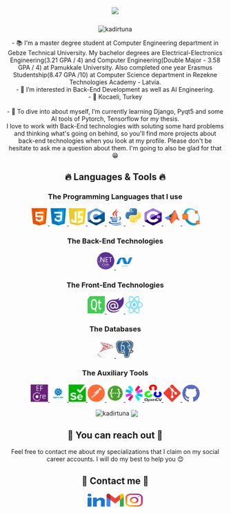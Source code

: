 <h1 align="center">
  <a href="https://git.io/typing-svg">
    <img src="https://readme-typing-svg.herokuapp.com/?lines=Hello,+There!+👋;I'm+Kadir+TUNA+🙋‍♂+;&center=true&size=28&duration=3600&pause=500&color=00f900">
  </a>
</h1>

<p align="center"> <img src="https://komarev.com/ghpvc/?username=kadirtuna&label=Profile%20views&color=00ad0c&style=flat" alt="kadirtuna" />

<p align="center">
  - 📚 I'm a master degree student at Computer Engineering department in Gebze Technical University. My bachelor degrees are Electrical-Electronics Engineering(3.21 GPA / 4) and Computer Engineering(Double Major - 3.58 GPA / 4) at Pamukkale University. Also completed one year Erasmus Studentship(8.47 GPA /10) at Computer Science department in Rezekne Technologies Academy - Latvia.
  <br>
  - 👀 I’m interested in Back-End Development as well as AI Engineering.
  <br>
  - 📍 Kocaeli, Turkey
  <br>
  <br>
  - 🌱 To dive into about myself, I’m currently learning Django, Pyqt5 and some AI tools of Pytorch, Tensorflow for my thesis.
  <br>I love to work with Back-End technologies with soluting some hard problems and thinking what's going on behind, so you'll find more projects about back-end technologies when you look at my profile. Please don't be hesitate to ask me a question about them. I'm going to also be glad for that😁 
</p>

<h2 align="center">🔥 Languages & Tools 🔥</h2>
<h3 align ="center">The Programming Languages that I use</h3>
<p align="center">
<a href="https://www.w3.org/html/" target="_blank" rel="noreferrer"> <img src="images/html.svg" alt="html5" width="40" height="40"/> </a> 
<a href="https://www.w3schools.com/css/" target="_blank" rel="noreferrer"> <img src="images/css.svg" alt="css3" width="40" height="40"/> </a> 
<a href="https://www.javascript.com/" target="_blank" rel="noreferrer"> <img src="images/javascript.svg" alt="javascript" width="40" height="40"/> </a> 
<a href="https://en.wikipedia.org/wiki/C_(programming_language)" target="_blank" rel="noreferrer"> <img src="images/c.svg" alt="c" width="40" height="40"/> </a>
<a href="https://www.java.com/en/" target="_blank" rel="noreferrer"> <img src="images/java.svg" alt="java" width="40" height="40"/> </a>
<a href="https:/python.org" target="_blank" rel="noreferrer"> <img src="images/python.svg" alt="python" width="40" height="40"/> </a> 
<a href="https://learn.microsoft.com/en-us/dotnet/csharp/" target="_blank" rel="noreferrer"> <img src="images/csharp.svg" alt="csharp" width="40" height="40"/> </a> 
<a href="https://www.mathworks.com/products/matlab.html" target="_blank" rel="noreferrer"> <img src="images/matlab.svg" alt="matlab" width="40" height="40"/> </a> 
<a href="https://octave.org/" target="_blank" rel="noreferrer"> <img src="images/octave.svg" alt="octave" width="40" height="40"/> </a> 
</p>

<h3 align ="center">The Back-End Technologies</h3>
<p align="center">
<a href="https://dotnet.microsoft.com/en-us/download" target="_blank" rel="noreferrer"> <img src="images/netcore.svg" alt="netcore" width="40" height="40"/> </a> 
<a href="https://learn.microsoft.com/en-us/aspnet/core/introduction-to-aspnet-core?view=aspnetcore-7.0" target="_blank" rel="noreferrer"> <img src="images/aspnetcore.svg" alt="aspnetcore" width="40" height="40"/> </a> 
</p>

<h3 align ="center">The Front-End Technologies</h3>
<p align="center">
<a href="https://pypi.org/project/PyQt5/" target="_blank" rel="noreferrer"> <img src="images/qt.svg" alt="qt5" width="40" height="40"/> </a> 
<a href="https://dotnet.microsoft.com/en-us/apps/aspnet/web-apps/blazor" target="_blank" rel="noreferrer"> <img src="images/blazor.svg" alt="blazor" width="40" height="40"/> </a> 
<a href="https://react.dev/" target="_blank" rel="noreferrer"> <img src="images/react.svg" alt="blazor" width="40" height="40"/> </a> 
</p>

<h3 align ="center">The Databases</h3>
<p align="center">
<a href="https://www.microsoft.com/en-us/sql-server/sql-server-downloads" target="_blank" rel="noreferrer"> <img src="images/mssql2.svg" alt="mssql" width="40" height="40"/> </a> 
<a href="https://www.postgresql.org/" target="_blank" rel="noreferrer"> <img src="images/postresql.svg" alt="postresql" width="40" height="40"/> </a> 
</p>

<h3 align ="center">The Auxiliary Tools</h3>
<p align="center">
<a href="https://learn.microsoft.com/en-us/ef/" target="_blank" rel="noreferrer"> <img src="images/entityframework.svg" alt="entityframework" width="40" height="40"/> </a> 
<a href="https://restfulapi.net/" target="_blank" rel="noreferrer"> <img src="images/restapi.svg" alt="restapi" width="40" height="40"/> </a> 
<a href="https://www.selenium.dev/" target="_blank" rel="noreferrer"> <img src="images/seleniumframework.svg" alt="seleniumframework" width="40" height="40"/> </a> 
<a href="https://www.postman.com/" target="_blank" rel="noreferrer"> <img src="images/postmanapi.svg" alt="postmanapi" width="40" height="40"/> </a> 
<a href="https://swagger.io/" target="_blank" rel="noreferrer"> <img src="images/swaggerapi.svg" alt="swaggerapi" width="40" height="40"/> </a> 
<a href="https://jwt.io/" target="_blank" rel="noreferrer"> <img src="images/jwttoken.svg" alt="jwttoken" width="40" height="40"/> </a> 
<a href="https://pypi.org/project/opencv-python/" target="_blank" rel="noreferrer"> <img src="images/opencv.svg" alt="github" width="40" height="40"/> </a> 
<a href="https://git-scm.com/" target="_blank" rel="noreferrer"> <img src="images/git.svg" alt="git" width="40" height="40"/> </a> 
<a href="https://github.com/" target="_blank" rel="noreferrer"> <img src="images/github.svg" alt="github" width="40" height="40"/> </a> 
</p>
   
<p align="center">&nbsp;
  <img align="center" height="180em" src="https://github-readme-stats.vercel.app/api?username=kadirtuna&show_icons=true&theme=dark&title_color=00f900&bg_color=000000&locale=en" alt="kadirtuna" />
<a href="https://github.com/kadirtuna">
<img align="center" height="180em" src="https://github-readme-stats.vercel.app/api/top-langs/?username=kadirtuna&layout=compact&theme=great-gatsby" />
</a></p>

<h2 align="center">🤗 You can reach out 🤗 </h2>

<p align="center">Feel free to contact me about my specializations that I claim on my social career accounts. I will do my best to help you 😊 </p>

</p>
<h2 align="center">🔗 Contact me 🔗</h2>
<p align="center">
<a href="https://linkedin.com/in/kadirtuna20" target="blank"><img align="center" src="images/linked-in-alt.svg" alt="kadirtuna20" height="30" width="40" /></a>
<a href="mailto: kadirbey832832@gmail.com" target="blankkadirbey832832@gmail.com"><img align="center" src="images/gmail.svg" alt="kadirbey832832" height="30" width="40" /></a>
<a href="https://instagram.com/kadir.tuna" target="blank"><img align="center" src="images/instagram.svg" alt="kadir.tuna" height="30" width="40" /></a>
</p>

